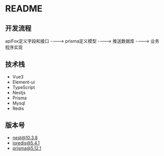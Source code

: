 
# README

## 开发流程

apiFox定义字段和接口 ----> prisma定义模型 ----> 推送数据库 ----> 业务程序实现

## 技术栈

- Vue3
- Element-ui
- TypeScript
- Nestjs
- Prisma
- Mysql
- Redis

## 版本号

- nest@10.3.8
- ioredis@5.4.1
- prisma@5.12.1
